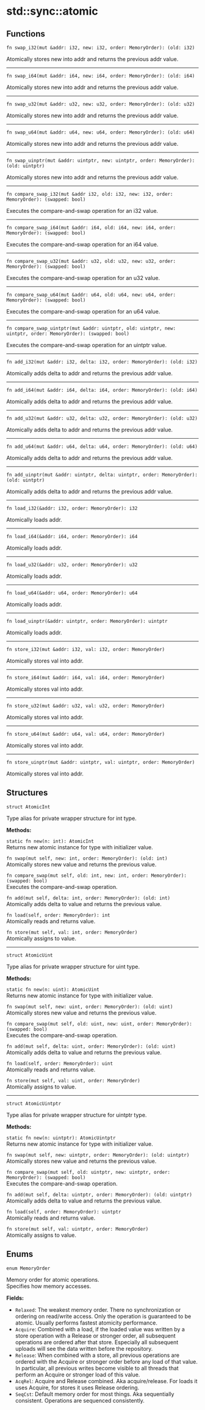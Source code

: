 # std::sync::atomic
## Functions
```jule
fn swap_i32(mut &addr: i32, new: i32, order: MemoryOrder): (old: i32)
```
Atomically stores new into addr and returns the previous addr value.

---

```jule
fn swap_i64(mut &addr: i64, new: i64, order: MemoryOrder): (old: i64)
```
Atomically stores new into addr and returns the previous addr value.

---

```jule
fn swap_u32(mut &addr: u32, new: u32, order: MemoryOrder): (old: u32)
```
Atomically stores new into addr and returns the previous addr value.

---

```jule
fn swap_u64(mut &addr: u64, new: u64, order: MemoryOrder): (old: u64)
```
Atomically stores new into addr and returns the previous addr value.

---

```jule
fn swap_uinptr(mut &addr: uintptr, new: uintptr, order: MemoryOrder): (old: uintptr)
```
Atomically stores new into addr and returns the previous addr value.

---

```jule
fn compare_swap_i32(mut &addr i32, old: i32, new: i32, order: MemoryOrder): (swapped: bool)
```
Executes the compare-and-swap operation for an i32 value.

---

```jule
fn compare_swap_i64(mut &addr: i64, old: i64, new: i64, order: MemoryOrder): (swapped: bool)
```
Executes the compare-and-swap operation for an i64 value.

---

```jule
fn compare_swap_u32(mut &addr: u32, old: u32, new: u32, order: MemoryOrder): (swapped: bool)
```
Executes the compare-and-swap operation for an u32 value.

---

```jule
fn compare_swap_u64(mut &addr: u64, old: u64, new: u64, order: MemoryOrder): (swapped: bool)
```
Executes the compare-and-swap operation for an u64 value.

---

```jule
fn compare_swap_uintptr(mut &addr: uintptr, old: uintptr, new: uintptr, order: MemoryOrder): (swapped: bool)
```
Executes the compare-and-swap operation for an uintptr value.

---

```jule
fn add_i32(mut &addr: i32, delta: i32, order: MemoryOrder): (old: i32)
```
Atomically adds delta to addr and returns the previous addr value.

---

```jule
fn add_i64(mut &addr: i64, delta: i64, order: MemoryOrder): (old: i64)
```
Atomically adds delta to addr and returns the previous addr value.

---

```jule
fn add_u32(mut &addr: u32, delta: u32, order: MemoryOrder): (old: u32)
```
Atomically adds delta to addr and returns the previous addr value.

---

```jule
fn add_u64(mut &addr: u64, delta: u64, order: MemoryOrder): (old: u64)
```
Atomically adds delta to addr and returns the previous addr value.

---

```jule
fn add_uinptr(mut &addr: uintptr, delta: uintptr, order: MemoryOrder): (old: uintptr)
```
Atomically adds delta to addr and returns the previous addr value.

---

```jule
fn load_i32(&addr: i32, order: MemoryOrder): i32
```
Atomically loads addr.

---

```jule
fn load_i64(&addr: i64, order: MemoryOrder): i64
```
Atomically loads addr.

---

```jule
fn load_u32(&addr: u32, order: MemoryOrder): u32
```
Atomically loads addr.

---

```jule
fn load_u64(&addr: u64, order: MemoryOrder): u64
```
Atomically loads addr.

---

```jule
fn load_uinptr(&addr: uintptr, order: MemoryOrder): uintptr
```
Atomically loads addr.

---

```jule
fn store_i32(mut &addr: i32, val: i32, order: MemoryOrder)
```
Atomically stores val into addr.

---

```jule
fn store_i64(mut &addr: i64, val: i64, order: MemoryOrder)
```
Atomically stores val into addr.

---

```jule
fn store_u32(mut &addr: u32, val: u32, order: MemoryOrder)
```
Atomically stores val into addr.

---

```jule
fn store_u64(mut &addr: u64, val: u64, order: MemoryOrder)
```
Atomically stores val into addr.

---

```jule
fn store_uinptr(mut &addr: uintptr, val: uintptr, order: MemoryOrder)
```
Atomically stores val into addr.

## Structures

```jule
struct AtomicInt
```
Type alias for private wrapper structure for int type.

**Methods:**

`static fn new(n: int): AtomicInt` \
Returns new atomic instance for type with initializer value.

`fn swap(mut self, new: int, order: MemoryOrder): (old: int)`\
Atomically stores new value and returns the previous value.

`fn compare_swap(mut self, old: int, new: int, order: MemoryOrder): (swapped: bool)`\
Executes the compare-and-swap operation.

`fn add(mut self, delta: int, order: MemoryOrder): (old: int)`\
Atomically adds delta to value and returns the previous value.

`fn load(self, order: MemoryOrder): int`\
Atomically reads and returns value.

`fn store(mut self, val: int, order: MemoryOrder)`\
Atomically assigns to value.

---

```jule
struct AtomicUint
```
Type alias for private wrapper structure for uint type.

**Methods:**

`static fn new(n: uint): AtomicUint` \
Returns new atomic instance for type with initializer value.

`fn swap(mut self, new: uint, order: MemoryOrder): (old: uint)`\
Atomically stores new value and returns the previous value.

`fn compare_swap(mut self, old: uint, new: uint, order: MemoryOrder): (swapped: bool)`\
Executes the compare-and-swap operation.

`fn add(mut self, delta: uint, order: MemoryOrder): (old: uint)`\
Atomically adds delta to value and returns the previous value.

`fn load(self, order: MemoryOrder): uint`\
Atomically reads and returns value.

`fn store(mut self, val: uint, order: MemoryOrder)`\
Atomically assigns to value.

---

```jule
struct AtomicUintptr
```
Type alias for private wrapper structure for uintptr type.

**Methods:**

`static fn new(n: uintptr): AtomicUintptr` \
Returns new atomic instance for type with initializer value.

`fn swap(mut self, new: uintptr, order: MemoryOrder): (old: uintptr)`\
Atomically stores new value and returns the previous value.

`fn compare_swap(mut self, old: uintptr, new: uintptr, order: MemoryOrder): (swapped: bool)`\
Executes the compare-and-swap operation.

`fn add(mut self, delta: uintptr, order: MemoryOrder): (old: uintptr)`\
Atomically adds delta to value and returns the previous value.

`fn load(self, order: MemoryOrder): uintptr`\
Atomically reads and returns value.

`fn store(mut self, val: uintptr, order: MemoryOrder)`\
Atomically assigns to value.

## Enums
`enum MemoryOrder`

Memory order for atomic operations. \
Specifies how memory accesses.

**Fields:**
- `Relaxed`:  The weakest memory order. There no synchronization or ordering on read/write access. Only the operation is guaranteed to be atomic. Usually performs fastest atomicity performance.
- `Acquire`: Combined with a load, if the loaded value was written by a store operation with a Release or stronger order, all subsequent operations are ordered after that store. Especially all subsequent uploads will see the data written before the repository.
- `Release`: When combined with a store, all previous operations are ordered with the Acquire or stronger order before any load of that value. In particular, all previous writes become visible to all threads that perform an Acquire or stronger load of this value.
- `AcqRel`: Acquire and Release combined. Aka acquire/release. For loads it uses Acquire, for stores it uses Release ordering.
- `SeqCst`: Default memory order for most things. Aka sequentially consistent. Operations are sequenced consistently.
